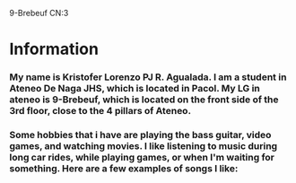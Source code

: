 9-Brebeuf   CN:3
# Information
### My name is Kristofer Lorenzo PJ R. Agualada. I am a student in Ateneo De Naga JHS, which is located in Pacol. My LG in ateneo is 9-Brebeuf, which is located on the front side of the 3rd floor, close to the 4 pillars of Ateneo.

### Some hobbies that i have are playing the bass guitar, video games, and watching movies. I like listening to music during long car rides, while playing games, or when I'm waiting for something. Here are a few examples of songs I like:

